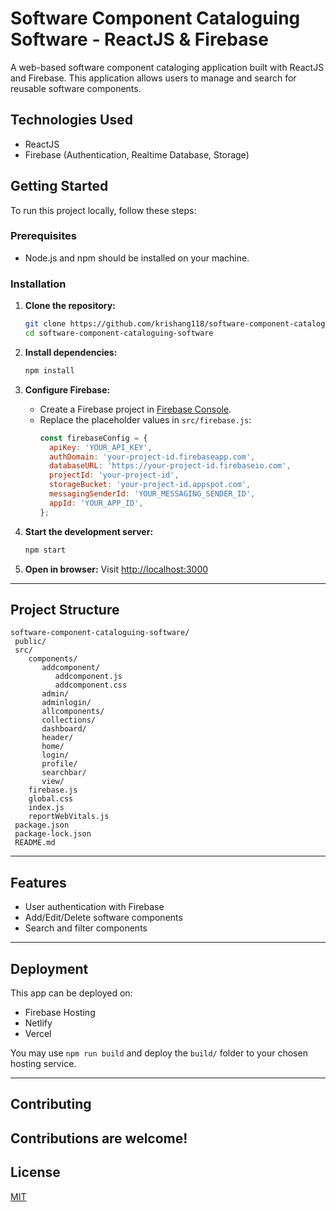 # Software Component Cataloguing Software - ReactJS & Firebase

A web-based software component cataloging application built with ReactJS and Firebase. This application allows users to manage and search for reusable software components.

##  Technologies Used

- ReactJS
- Firebase (Authentication, Realtime Database, Storage)

##  Getting Started

To run this project locally, follow these steps:

###  Prerequisites

- Node.js and npm should be installed on your machine.

###  Installation

1. **Clone the repository:**
   ```bash
   git clone https://github.com/krishang118/software-component-cataloguing-software.git
   cd software-component-cataloguing-software
   ```

2. **Install dependencies:**
   ```bash
   npm install
   ```

3. **Configure Firebase:**
   - Create a Firebase project in [Firebase Console](https://console.firebase.google.com/).
   - Replace the placeholder values in `src/firebase.js`:
     ```js
     const firebaseConfig = {
       apiKey: 'YOUR_API_KEY',
       authDomain: 'your-project-id.firebaseapp.com',
       databaseURL: 'https://your-project-id.firebaseio.com',
       projectId: 'your-project-id',
       storageBucket: 'your-project-id.appspot.com',
       messagingSenderId: 'YOUR_MESSAGING_SENDER_ID',
       appId: 'YOUR_APP_ID',
     };
     ```

4. **Start the development server:**
   ```bash
   npm start
   ```

5. **Open in browser:**
   Visit [http://localhost:3000](http://localhost:3000)

---

##  Project Structure

```
software-component-cataloguing-software/
 public/
 src/
    components/
       addcomponent/
          addcomponent.js
          addcomponent.css
       admin/
       adminlogin/
       allcomponents/
       collections/
       dashboard/
       header/
       home/
       login/
       profile/
       searchbar/
       view/
    firebase.js
    global.css
    index.js
    reportWebVitals.js
 package.json
 package-lock.json
 README.md
```

---

##  Features

-  User authentication with Firebase
-  Add/Edit/Delete software components
-  Search and filter components

---

##  Deployment

This app can be deployed on:
- Firebase Hosting
- Netlify
- Vercel

You may use `npm run build` and deploy the `build/` folder to your chosen hosting service.

---

## Contributing

Contributions are welcome!
---

##  License

[MIT](LICENSE)
